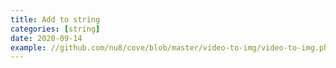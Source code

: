 ```yaml
---
title: Add to string
categories: [string]
date: 2020-09-14
example: //github.com/nu8/cove/blob/master/video-to-img/video-to-img.php
---
```

